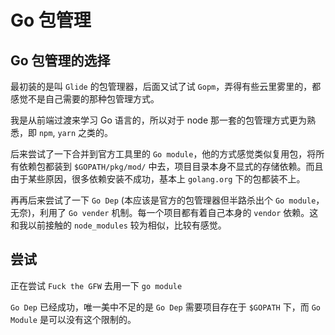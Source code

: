 # Go 包管理

## Go 包管理的选择

最初装的是叫 `Glide` 的包管理器，后面又试了试 `Gopm`，弄得有些云里雾里的，都感觉不是自己需要的那种包管理方式。

我是从前端过渡来学习 Go 语言的，所以对于 node 那一套的包管理方式更为熟悉，即 `npm`, `yarn` 之类的。

后来尝试了一下合并到官方工具里的 `Go module`，他的方式感觉类似复用包，将所有依赖包都装到 `$GOPATH/pkg/mod/` 中去，项目目录本身不显式的存储依赖。而且由于某些原因，很多依赖安装不成功，基本上 `golang.org` 下的包都装不上。

再再后来尝试了一下 `Go Dep` (本应该是官方的包管理器但半路杀出个 `Go module`，无奈)，利用了 `Go vender` 机制。每一个项目都有着自己本身的 `vendor` 依赖。这和我以前接触的 `node_modules` 较为相似，比较有感觉。

## 尝试

正在尝试 `Fuck the GFW` 去用一下 `go module`

`Go Dep` 已经成功，唯一美中不足的是 `Go Dep` 需要项目存在于 `$GOPATH` 下，而 `Go Module` 是可以没有这个限制的。
